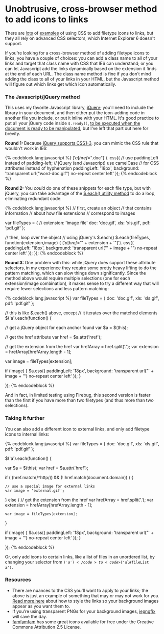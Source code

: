 # Unobtrusive, cross-browser method to add icons to links

There are <a href="http://www.askthecssguy.com/2006/12/showing_hyperlink_cues_with_cs_1.html">lots</a> of <a href="http://www.creativewebspecialist.co.uk/CSS_attributes/">examples</a> of using CSS to add filetype icons to links, but they all rely on advanced CSS selectors, which Internet Explorer 6 doesn't support.

If you're looking for a cross-browser method of adding filetype icons to links, you have a couple of choices: you can add a class name to all of your links and target that class name with CSS that IE6 can understand; or you can let Javascript add the links dynamically based on the extension it finds at the end of each URL. The class name method is fine if you don't mind adding the class to all of your links in your HTML, but the Javascript method will figure out which links get which icon automatically.

<h3>The Javascript/jQuery method</h3>
This uses my favorite Javascript library, <a href="http://jquery.com">jQuery</a>; you'll need to include the library in your document, and then either put the icon-adding code in another file you include, or put it inline with your HTML. It's good practice to put all your jQuery code inside <code>$.ready()</code>, <a href="http://docs.jquery.com/Events/ready#fn">to be executed when the document is ready to be manipulated</a>, but I've left that part out here for brevity.

<strong>Round 1:</strong> Because <a href="http://docs.jquery.com/Selectors">jQuery supports CSS1-3</a>, you can mimic the CSS rule that wouldn't work in IE6:

{% codeblock lang:javascript %}
$('a[href$=&quot;.doc&quot;]').
  css({
    // use paddingLeft instead of padding-left;
    // jQuery (and Javascript) use camelCase
    // for CSS attributes instead of hyphenation
    paddingLeft: '18px',
    background: 'transparent url(&quot;word-doc.gif&quot;) no-repeat center left'
  });
{% endcodeblock %}


<strong>Round 2:</strong> You <em>could</em> do one of these snippets for each file type, but with jQuery, you can take advantage of the <a href="http://docs.jquery.com/Utilities/jQuery.each#objectcallback">$.each() utility method</a> to do a loop, eliminating redundant code:

{% codeblock lang:javascript %}
// first, create an object
// that contains information
// about how file extensions
// correspond to images

var fileTypes = {
  // extension: 'image file'
  doc: 'doc.gif',
  xls: 'xls.gif',
  pdf: 'pdf.gif'
};

// then, loop over the object
// using jQuery's $.each()
$.each(fileTypes, function(extension,image) {
  $('a[href$=&quot;' + extension + '&quot;]').
    css({
      paddingLeft: '18px',
      background: 'transparent url(&quot;' + image + '&quot;) no-repeat center left'
    });
});
{% endcodeblock %}


<strong>Round 3:</strong> One problem with this: while jQuery does support these attribute selectors, in my experience they require some pretty heavy lifting to do the pattern matching, which can slow things down significantly. Since the method above would require multiple selections (one for each extension/image combination), it makes sense to try a different way that will require fewer selections and less pattern matching:

{% codeblock lang:javascript %}
var fileTypes = {
  doc: 'doc.gif',
  xls: 'xls.gif',
  pdf: 'pdf.gif'
};

// this is like $.each() above, except
// it iterates over the matched elements
$('a').each(function() {

  // get a jQuery object for each anchor found
  var $a = $(this);

  // get the href attribute
  var href = $a.attr('href');

  // get the extension from the href
  var hrefArray = href.split('.');
  var extension = hrefArray[hrefArray.length - 1];

  var image = fileTypes[extension];

  if (image) {
    $a.css({
      paddingLeft: '18px',
      background: 'transparent url(&quot;' + image + '&quot;) no-repeat center left'
    });
  }

});
{% endcodeblock %}


And in fact, in limited testing using Firebug, this second version is faster than the first if you have more than two filetypes (and thus more than two selections).

<h3>Taking it further</h3>
You can also add a different icon to external links, and only add filetype icons to internal links:

{% codeblock lang:javascript %}
var fileTypes = {
  doc: 'doc.gif',
  xls: 'xls.gif',
  pdf: 'pdf.gif'
};

$('a').each(function() {

  var $a = $(this);
  var href = $a.attr('href');

  if (
    (href.match(/^http/)) &amp;&amp;
    (! href.match(document.domain))
  ) {

    // use a special image for external links
    var image = 'external.gif';

  } else {
    // get the extension from the href
    var hrefArray = href.split('.');
    var extension = hrefArray[hrefArray.length - 1];

    var image = fileTypes[extension];
  }

  if (image) {
    $a.css({
      paddingLeft: '18px',
      background: 'transparent url(&quot;' + image + '&quot;) no-repeat center left'
    });
  }

});
{% endcodeblock %}


Or, only add icons to certain links, like a list of files in an unordered list, by changing your selector from <code>$('a')</code> to <code>$('ul#fileList a')</code>.

<h3>Resources</h3>
<ul>
<li>There are nuances to the CSS you'll want to apply to your links; the above is just an example of something that may or may not work for you. <a href="http://www.askthecssguy.com/2006/12/showing_hyperlink_cues_with_cs_1.html">Read more here</a> about how to style the links so your background images appear as you want them to.</li>
<li>If you're using transparent PNGs for your background images, <a href="http://www.twinhelix.com/css/iepngfix/">iepngfix</a> will save the day.</li>
<li>
<a href="http://www.famfamfam.com/lab/icons/silk/">famfamfam</a> has some great icons available for free under the Creative Commons Attribution 2.5 License.</li>

</ul>

